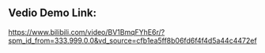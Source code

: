 ## Vedio Demo Link:
https://www.bilibili.com/video/BV1BmqFYhE6r/?spm_id_from=333.999.0.0&vd_source=cfb1ea5ff8b06fd6f4f4d5a44c4472ef
